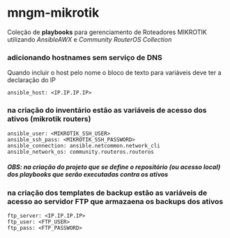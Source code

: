 # mngm-mikrotik
Coleção de **playbooks** para gerenciamento de Roteadores MIKROTIK utilizando *AnsibleAWX* e *Community RouterOS Collection*


### adicionando hostnames sem serviço de DNS

Quando incluir o host pelo nome o bloco de texto para variáveis deve ter a declaração do IP 

`ansible_host: <IP.IP.IP.IP>`

### na criação do inventário estão as variáveis de acesso dos ativos (mikrotik routers)

`ansible_user: <MIKROTIK_SSH_USER>`\
`ansible_ssh_pass: <MIKROTIK_SSH_PASSWORD>`\
`ansible_connection: ansible.netcommon.network_cli`\
`ansible_network_os: community.routeros.routeros`

##### OBS: na criação do projeto que se define o repositório (ou acesso local) dos *playbooks* que serão executadas contra os ativos

### na criação dos templates de backup estão as variáveis de acesso ao servidor FTP que armazaena os backups dos ativos

 `ftp_server: <IP.IP.IP.IP>`\
 `ftp_user: <FTP_USER>`\
 `ftp_pass: <FTP_PASSWORD>`
